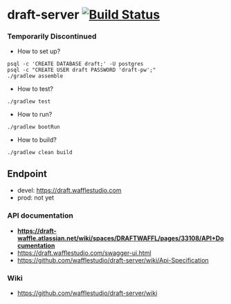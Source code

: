 # draft-server [![Build Status](https://travis-ci.com/wafflestudio/draft-server.svg?token=siV9jNpC1p2FuLSyqUnp&branch=master)](https://travis-ci.com/wafflestudio/draft-server)

### Temporarily Discontinued

- How to set up?
```
psql -c 'CREATE DATABASE draft;' -U postgres
psql -c "CREATE USER draft PASSWORD 'draft-pw';"
./gradlew assemble
```

- How to test?
```
./gradlew test
```

- How to run?
```
./gradlew bootRun
```

- How to build?
```
./gradlew clean build
```

## Endpoint
- devel: https://draft.wafflestudio.com
- prod: not yet

### API documentation
- **https://draft-waffle.atlassian.net/wiki/spaces/DRAFTWAFFL/pages/33108/API+Documentation**
- https://draft.wafflestudio.com/swagger-ui.html
- https://github.com/wafflestudio/draft-server/wiki/Api-Specification

### Wiki
- https://github.com/wafflestudio/draft-server/wiki
